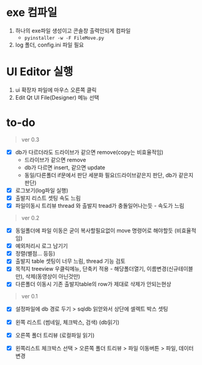 # exe 컴파일 
1. 하나의 exe파일 생성이고 콘솔창 출력안되게 컴파일
   - `pyinstaller -w -F FileMove.py `
2. log 폴더, config.ini 파일 필요

# UI Editor 실행
1. ui 확장자 파일에 마우스 오른쪽 클릭
2. Edit Qt UI File(Designer) 메뉴 선택


# to-do

> ver 0.3
- [x] db가 다르더라도 드라이브가 같으면 remove(copy는 비효율적임)
   - 드라이브가 같으면 remove 
   - db가 다르면 insert, 같으면 update
   - 동일/다른폴더 if문에서 판단 세분화 필요(드라이브같은지 판단, db가 같은지 판단)
- [x] 로그보기(log파일 실행)   
- [x] 출발지 리스트 셋팅 속도 느림
- [x] 파일이동시 트리뷰 thread 와 출발지 tread가 충돌일어나는듯 - 속도가 느림
> ver 0.2
- [x] 동일폴더에 파일 이동은 굳이 복사할필요없이 move 명령어로 해야할듯 (비효율적임)
- [x] 예외처리시 로그 남기기
- [x] 정렬(별점... 등등)
- [x] 출발지 table 셋팅이 너무 느림, thread 기능 검토
- [x] 목적지 treeview 우클릭메뉴, 단축키 적용 - 해당폴더열기, 이름변경(신규테이블만), 삭제(동영상이 아닌것만)
- [x] 다른폴더 이동시 기존 출발지table의 row가 제대로 삭제가 안되는현상
> ver 0.1
- [x] 설정파일에 db 경로 두기 > sqldb 읽얻와서 상단에 셀렉트 박스 셋팅 
- [x] 왼쪽 리스트 (썸네일, 체크박스, 검색) (db읽기)
- [x] 오른쪽 폴더 트리뷰  (로컬파일 읽기)
- [x] 왼쪽리스트 체크박스 선택  > 오른쪽 폴더 트리뷰 > 파일 이동버튼 > 파일, 데이터 변경

